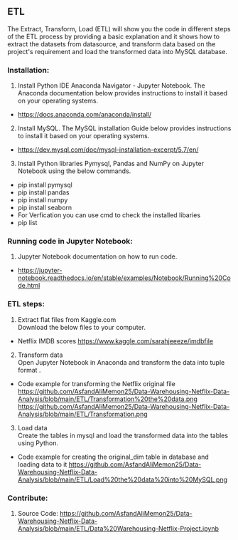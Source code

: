 ## ETL

The Extract, Transform, Load (ETL) will show you the code in different steps of the ETL process by providing a basic explanation and it shows how to extract the datasets from datasource, and transform data based on the project's requirement and load the transformed data into MySQL database.

### Installation:
1. Install Python IDE Anaconda Navigator - Jupyter Notebook. The Anaconda documentation below provides instructions to install it based on your operating systems.
- https://docs.anaconda.com/anaconda/install/
2. Install MySQL. The MySQL installation Guide below provides instructions to install it based on your operating systems.
- https://dev.mysql.com/doc/mysql-installation-excerpt/5.7/en/
3. Install Python libraries Pymysql, Pandas and NumPy on Jupyter Notebook using the below commands.
- pip install pymysql
- pip install pandas
- pip install numpy
- pip install seaborn
- For Verfication you can use cmd to check the installed libaries 
- pip list 

### Running code in Jupyter Notebook:
1. Jupyter Notebook documentation on how to run code. 
- https://jupyter-notebook.readthedocs.io/en/stable/examples/Notebook/Running%20Code.html

### ETL steps:
1. Extract flat files from Kaggle.com <br>
Download the below files to your computer.
- Netflix IMDB scores https://www.kaggle.com/sarahjeeeze/imdbfile

2. Transform data <br>
Open Jupyter Notebook in Anaconda and transform the data into tuple format .
- Code example for transforming the Netflix original file 
https://github.com/AsfandAliMemon25/Data-Warehousing-Netflix-Data-Analysis/blob/main/ETL/Transformation%20the%20data.png
https://github.com/AsfandAliMemon25/Data-Warehousing-Netflix-Data-Analysis/blob/main/ETL/Transformation.png

3. Load data <br>
Create the tables in mysql and load the transformed data into the tables using Python.
- Code example for creating the original_dim table in database and loading data to it 
https://github.com/AsfandAliMemon25/Data-Warehousing-Netflix-Data-Analysis/blob/main/ETL/Load%20the%20data%20into%20MySQL.png

### Contribute:
1. Source Code: https://github.com/AsfandAliMemon25/Data-Warehousing-Netflix-Data-Analysis/blob/main/ETL/Data%20Warehousing-Netflix-Project.ipynb






